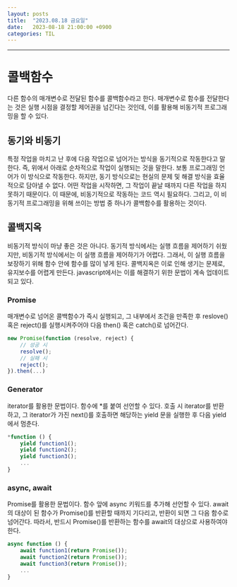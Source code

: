 ```yaml
---
layout: posts
title:  "2023.08.18 금요일"
date:   2023-08-18 21:00:00 +0900
categories: TIL
---
```

---
# 콜백함수
다른 함수의 매개변수로 전달된 함수를 콜백함수라고 한다. 매개변수로 함수를 전달한다는 것은 실행 시점을 결정할 제어권을 넘긴다는 것인데, 이를 활용해 비동기적 프로그래밍을 할 수 있다.
## 동기와 비동기
특정 작업을 마치고 난 후에 다음 작업으로 넘어가는 방식을 동기적으로 작동한다고 말한다. 즉, 위에서 아래로 순차적으로 작업이 실행되는 것을 말한다. 보통 프로그래밍 언어가 이 방식으로 작동한다. 하지만, 동기 방식으로는 현실의 문제 및 해결 방식을 효율적으로 담아낼 수 없다. 어떤 작업을 시작하면, 그 작업이 끝날 때까지 다른 작업을 하지 못하기 때문이다. 이 때문에, 비동기적으로 작동하는 코드 역시 필요하다. 그리고, 이 비동기적 프로그래밍을 위해 쓰이는 방법 중 하나가 콜백함수를 활용하는 것이다.
## 콜백지옥
비동기적 방식이 마냥 좋은 것은 아니다. 동기적 방식에서는 실행 흐름을 제어하기 쉬웠지만, 비동기적 방식에서는 이 실행 흐름을 제어하기가 어렵다. 그래서, 이 실행 흐름을 보장하기 위해 함수 안에 함수를 많이 넣게 된다. 콜백지옥은 이로 인해 생기는 문제로, 유지보수를 어렵게 만든다. javascript에서는 이를 해결하기 위한 문법이 계속 업데이트 되고 있다.
### Promise
매개변수로 넘어온 콜백함수가 즉시 실행되고, 그 내부에서 조건을 만족한 후 reslove() 혹은 reject()를 실행시켜주어야 다음 then() 혹은 catch()로 넘어간다.
``` javascript
new Promise(function (resolve, reject) {
    // 성공 시
    resolve();
    // 실패 시
    reject();
}).then(...)
```
### Generator
iterator를 활용한 문법이다. 함수에 *를 붙여 선언할 수 있다. 호출 시 iterator를 반환하고, 그 iterator가 가진 next()를 호출하면 해당하는 yield 문을 실행한 후 다음 yield에서 멈춘다.
``` javascript
*function () {
    yield function1();
    yield function2();
    yield function3();
    ...
}
```
### async, await
Promise를 활용한 문법이다. 함수 앞에 async 키워드를 추가해 선언할 수 있다. await의 대상이 된 함수가 Promise()를 반환할 때까지 기다리고, 반환이 되면 그 다음 함수로 넘어간다. 따라서, 반드시 Promise()를 반환하는 함수를 await의 대상으로 사용하여야 한다.
``` javascript
async function () {
    await function1(return Promise());
    await function2(return Promise());
    await function3(return Promise());
    ...
}
```